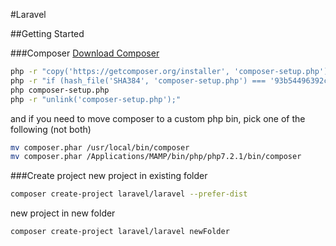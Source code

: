 #Laravel

##Getting Started

###Composer
[Download Composer](https://getcomposer.org/download/)
```bash
php -r "copy('https://getcomposer.org/installer', 'composer-setup.php');"
php -r "if (hash_file('SHA384', 'composer-setup.php') === '93b54496392c062774670ac18b134c3b3a95e5a5e5c8f1a9f115f203b75bf9a129d5daa8ba6a13e2cc8a1da0806388a8') { echo 'Installer verified'; } else { echo 'Installer corrupt'; unlink('composer-setup.php'); } echo PHP_EOL;"
php composer-setup.php
php -r "unlink('composer-setup.php');"
```
and if you need to move composer to a custom php bin, pick one of the following (not both)
```bash
mv composer.phar /usr/local/bin/composer
mv composer.phar /Applications/MAMP/bin/php/php7.2.1/bin/composer
```

###Create project
new project in existing folder
```bash
composer create-project laravel/laravel --prefer-dist 
```
new project in new folder
```bash
composer create-project laravel/laravel newFolder
```
